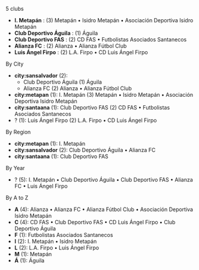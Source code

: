 5 clubs

- **I. Metapán** : (3) Metapán • Isidro Metapán • Asociación Deportiva Isidro Metapán
- **Club Deportivo Águila** : (1) Águila
- **Club Deportivo FAS** : (2) CD FAS • Futbolistas Asociados Santanecos
- **Alianza FC** : (2) Alianza • Alianza Fútbol Club
- **Luis Ángel Firpo** : (2) L.A. Firpo • CD Luis Ángel Firpo




By City

- **city:sansalvador** (2): 
  - Club Deportivo Águila  (1) Águila
  - Alianza FC  (2) Alianza • Alianza Fútbol Club
- **city:metapan** (1): I. Metapán  (3) Metapán • Isidro Metapán • Asociación Deportiva Isidro Metapán
- **city:santaana** (1): Club Deportivo FAS  (2) CD FAS • Futbolistas Asociados Santanecos
- ? (1): Luis Ángel Firpo  (2) L.A. Firpo • CD Luis Ángel Firpo




By Region

- **city:metapan** (1):   I. Metapán
- **city:sansalvador** (2):   Club Deportivo Águila • Alianza FC
- **city:santaana** (1):   Club Deportivo FAS




By Year

- ? (5):   I. Metapán • Club Deportivo Águila • Club Deportivo FAS • Alianza FC • Luis Ángel Firpo






By A to Z

- **A** (4): Alianza • Alianza FC • Alianza Fútbol Club • Asociación Deportiva Isidro Metapán
- **C** (4): CD FAS • Club Deportivo FAS • CD Luis Ángel Firpo • Club Deportivo Águila
- **F** (1): Futbolistas Asociados Santanecos
- **I** (2): I. Metapán • Isidro Metapán
- **L** (2): L.A. Firpo • Luis Ángel Firpo
- **M** (1): Metapán
- **Á** (1): Águila




